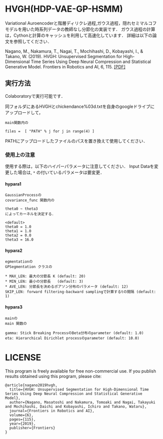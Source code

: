 # HVGH(HDP-VAE-GP-HSMM)

Variational Auroencoderと階層ディリクレ過程,ガウス過程，隠れセミマルコフモデルを用いた時系列データの教師なし分節化の実装です．
ガウス過程の計算は，Cythonと計算のキャッシュを利用して高速化しています．
詳細は以下の論文を参照してください．

Nagano, M., Nakamura, T., Nagai, T., Mochihashi, D., Kobayashi, I., & Takano, W. (2019). HVGH: Unsupervised Segmentation for High-Dimensional Time Series Using Deep Neural Compression and Statistical Generative Model. Frontiers in Robotics and AI, 6, 115. [[PDF]](https://www.frontiersin.org/articles/10.3389/frobt.2019.00115/full)

## 実行方法

Colaboratoryで実行可能です．

同フォルダにあるHVGHとchickendance%03d.txtを自身のgoogleドライブにアップロードして，
```
main関数内の

files =  [ "PATH" % j for j in range(4) ]
```
PATHにアップロードしたファイルのパスを置き換えて使用してください．

### 使用上の注意

使用する際は，以下のハイパーパラメータに注意してください．
Input Dataを変更した場合は, `*` の付いているパラメータは要変更．
#### hypara1
```
GaussianProcessの
covariance_func 関数内の

theta0 ~ theta3
によってカーネルを決定する．

<default>
theta0 = 1.0
theta1 = 1.0
theta2 = 0.0
theta3 = 16.0
```
#### hypara2
```
egmentationの
GPSegmentation クラスの

* MAX_LEN: 最大の分節長 K (default: 20)
* MIN_LEN: 最小の分節長   (default: 3)
* AVE_LEN: 分節長を決めるポアソン分布のパラメータ (default: 12)
SKIP_LEN: forward filtering-backward samplingで計算するtの間隔 (default: 1)
```

#### hypara3
```
mainの
main 関数の

gamma: Stick Breaking ProcessのBeta分布のparameter (default: 1.0)
eta: Hierarchical Dirichlet processのparameter (default: 10.0)
```


# LICENSE
This program is freely available for free non-commercial use.
If you publish results obtained using this program, please cite:

```
@article{nagano2019hvgh,
  title={HVGH: Unsupervised Segmentation for High-Dimensional Time Series Using Deep Neural Compression and Statistical Generative Model},
  author={Nagano, Masatoshi and Nakamura, Tomoaki and Nagai, Takayuki and Mochihashi, Daichi and Kobayashi, Ichiro and Takano, Wataru},
  journal={Frontiers in Robotics and AI},
  volume={6},
  pages={115},
  year={2019},
  publisher={Frontiers}
}
```
